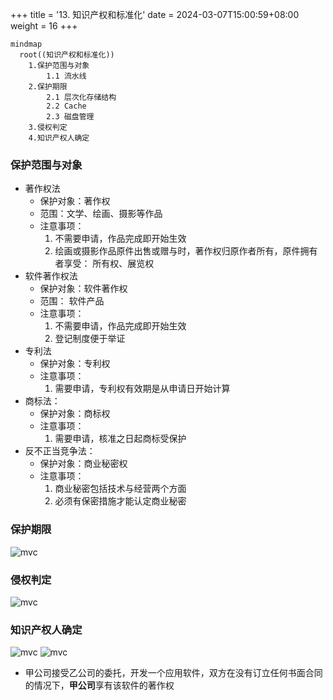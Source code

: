 +++
title = '13. 知识产权和标准化'
date = 2024-03-07T15:00:59+08:00
weight = 16
+++

```mermaid
mindmap
  root((知识产权和标准化))
    1.保护范围与对象
        1.1 流水线
    2.保护期限
        2.1 层次化存储结构
        2.2 Cache
        2.3 磁盘管理
    3.侵权判定
    4.知识产权人确定
```

### 保护范围与对象
  - 著作权法
    * 保护对象：著作权
    * 范围：文学、绘画、摄影等作品
    * 注意事项：
      1. 不需要申请，作品完成即开始生效
      2. 绘画或摄影作品原件出售或赠与时，著作权归原作者所有，原件拥有者享受： 所有权、展览权
  - 软件著作权法
    * 保护对象：软件著作权
    * 范围： 软件产品
    * 注意事项：
      1. 不需要申请，作品完成即开始生效
      2. 登记制度便于举证
  - 专利法
    * 保护对象：专利权
    * 注意事项：
      1. 需要申请，专利权有效期是从申请日开始计算
  - 商标法：
    * 保护对象：商标权
    * 注意事项：
      1. 需要申请，核准之日起商标受保护
  - 反不正当竞争法：
    * 保护对象：商业秘密权
    * 注意事项：
      1. 商业秘密包括技术与经营两个方面
      2. 必须有保密措施才能认定商业秘密

### 保护期限
![mvc](../../../images/content/ruankao/protect_ddl.png)

### 侵权判定
![mvc](../../../images/content/ruankao/tort.png)

### 知识产权人确定  
![mvc](../../../images/content/ruankao/patent_belonging.png)
![mvc](../../../images/content/ruankao/patent_belonging2.png)
- 甲公司接受乙公司的委托，开发一个应用软件，双方在没有订立任何书面合同的情况下，**甲公司**享有该软件的著作权